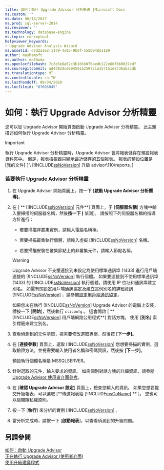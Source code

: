 ```yaml
---
title: 如何：執行 Upgrade Advisor 分析嚮導 |Microsoft Docs
ms.custom: ''
ms.date: 06/13/2017
ms.prod: sql-server-2014
ms.reviewer: ''
ms.technology: database-engine
ms.topic: conceptual
helpviewer_keywords:
- Upgrade Advisor Analysis Wizard
ms.assetid: d7d2a1e2-1179-4c05-9b0f-555b04dd1199
author: mashamsft
ms.author: mathoma
ms.openlocfilehash: 7c3e5e8a52c3b166b076aedb122e68f860037edf
ms.sourcegitcommit: ad4d92dce894592a259721a1571b1d8736abacdb
ms.translationtype: MT
ms.contentlocale: zh-TW
ms.lasthandoff: 08/04/2020
ms.locfileid: "87606045"
---
```

# <a name="how-to-run-the-upgrade-advisor-analysis-wizard"></a>如何：執行 Upgrade Advisor 分析精靈
  您可以從 Upgrade Advisor 開始頁面啟動 Upgrade Advisor 分析精靈。 此主題描述如何執行 Upgrade Advisor 分析精靈。  
  
> [!IMPORTANT]
>  執行 Upgrade Advisor 分析精靈時，Upgrade Advisor 會將報表儲存在預設報表資料夾中。 但是，報表檢視器只顯示最近儲存的五個報表。 報表的預設位置是 [我的文件] [ \\ [!INCLUDE[ssNoVersion](../../includes/ssnoversion-md.md)] 升級 advisor\110\reports。]  
  
### <a name="to-run-the-upgrade-advisor-analysis-wizard"></a>若要執行 Upgrade Advisor 分析精靈  
  
1.  在 Upgrade Advisor 開始頁面上，按一下 [**啟動 Upgrade Advisor 分析嚮導]**。  
  
2.  在 [ ** [!INCLUDE[ssNoVersion](../../includes/ssnoversion-md.md)] 元件**] 頁面上，于 [**伺服器名稱**] 方塊中輸入要掃描的伺服器名稱，然後**按一下 [** 偵測]。 請按照下列伺服器名稱的指導方針進行：  
  
    -   若要掃描非叢集實例，請輸入電腦名稱稱。  
  
    -   若要掃描叢集執行個體，請輸入虛擬 [!INCLUDE[ssNoVersion](../../includes/ssnoversion-md.md)] 名稱。  
  
    -   若要掃描安裝在叢集節點上的非叢集元件，請輸入節點名稱。  
  
    > [!WARNING]  
    >  Upgrade Advisor 不支援連接到未設定為使用標準通訊埠 (1433) 進行用戶端連接的 [!INCLUDE[ssNoVersion](../../includes/ssnoversion-md.md)] 執行個體。 如果要連接到不使用標準通訊埠 (1433) 的 [!INCLUDE[ssNoVersion](../../includes/ssnoversion-md.md)] 執行個體，請使用 IP 位址和通訊埠建立別名。 如需有關設定用戶端通訊協定及建立實例別名的詳細資訊 [!INCLUDE[ssNoVersion](../../includes/ssnoversion-md.md)] ，請參閱[設定用戶端通訊協定](../../database-engine/configure-windows/configure-client-protocols.md)。  
    >   
    >  如果您未在執行 [!INCLUDE[ssNoVersion](../../includes/ssnoversion-md.md)] Upgrade Advisor 的電腦上安裝，請按一下 [**開始**]，然後執行 `cliconfg` 。 這會開啟 [ ** [!INCLUDE[ssNoVersion](../../includes/ssnoversion-md.md)] 用戶端網路公用程式**] 對話方塊。 使用 [**別名**] 索引標籤來建立別名。  
  
3.  查看偵測到的元件清單，視需要修改選取專案，然後按 **[下一步]**。  
  
4.  在 [**連接參數**] 頁面上，選取 [!INCLUDE[ssNoVersion](../../includes/ssnoversion-md.md)] 您想要掃描的實例，選取驗證方法，並視需要輸入使用者名稱和密碼資訊，然後按 **[下一步]**。  
  
     預設執行個體名稱是 MSSQLSERVER。  
  
5.  針對選取的元件，輸入要求的資訊。 如需個別對話方塊的詳細資訊，請參閱[Upgrade Advisor 使用者介面參考](../../../2014/sql-server/install/upgrade-advisor-user-interface-reference.md)。  
  
6.  在 [**確認 Upgrade Advisor 設定**] 頁面上，檢查您輸入的資訊。 如果您想要提交升級報表，可以選取 [**傳送報表給 [!INCLUDE[msCoName](../../includes/msconame-md.md)] ** ]。 您也可以檢閱隱私權原則。  
  
7.  按一下 [**執行**] 來分析的實例 [!INCLUDE[ssNoVersion](../../includes/ssnoversion-md.md)] 。  
  
8.  當分析完成時，請按一下 [**啟動報表**]，以查看偵測到的升級問題。  
  
## <a name="see-also"></a>另請參閱  
 [如何：啟動 Upgrade Advisor](../../../2014/sql-server/install/how-to-launch-upgrade-advisor.md)   
 [正在執行 Upgrade Advisor &#40;使用者介面&#41;](../../../2014/sql-server/install/running-upgrade-advisor-user-interface.md)   
 [使用升級建議程式](../../../2014/sql-server/install/working-with-upgrade-advisor.md)  
  
  
